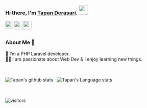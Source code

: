 ### Hi there, I'm [Tapan Derasari](https://in.linkedin.com/in/tapan-derasari-68a203115). <img src="https://github.com/TheDudeThatCode/TheDudeThatCode/blob/master/Assets/Hi.gif" width="29px">

<a href="https://in.linkedin.com/in/tapan-derasari-68a203115">
  <img align="left" width="24px" src="https://cdn.jsdelivr.net/npm/simple-icons@v3/icons/linkedin.svg"  />
</a>
<a href="https://twitter.com/tderasari">
  <img align="left" width="26px" src="https://cdn.jsdelivr.net/npm/simple-icons@v3/icons/twitter.svg" />
</a>
<a href="mailto:tapanderasari@gmail.com">
  <img align="left" width="26px" src="https://cdn.jsdelivr.net/npm/simple-icons@v3/icons/gmail.svg" />
</a>

<br /></br>

### About Me 🚀
🌱 I’m a PHP Laravel developer. </br>
👨‍💻  I am passionate about Web Dev & I enjoy learning new things. </br>
<br /></br>

![Tapan's github stats](https://github-readme-stats.vercel.app/api?username=TapanDerasari&show_icons=true&hide_border=true)&nbsp;&nbsp;
![Tapan's Language stats](https://github-readme-stats-eight-theta.vercel.app/api/top-langs/?username=TapanDerasari&layout=compact&langs_count=8&hide_border=true)

<br/> <br />
![visitors](https://visitor-badge.laobi.icu/badge?page_id=TapanDerasari.TapanDerasari)
